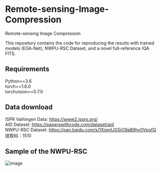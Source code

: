 # Remote-sensing-Image-Compression
Remote-sensing Image Compression


This repository contains the code for reproducing the results with trained models (EGA-Net), NWPU-RSC Dataset, and a novel full-reference IQA FITS.

## Requirements

Python==3.6  
torch==1.6.0  
torchvision==0.7.0

  
## Data download  
  ISPR Vaihingen Data: https://www2.isprs.org/  
  AID Dataset: https://paperswithcode.com/dataset/aid  
  NWPU-RSC Dataset: https://pan.baidu.com/s/1XismIJG5iO9aB9hv0VpofQ 
提取码：1510 

## Sample of the NWPU-RSC
  
![image]([https://github.com/Chenxi1510/Remote-sensing-Image-Compression/tree/main/Image/data.jpg)
